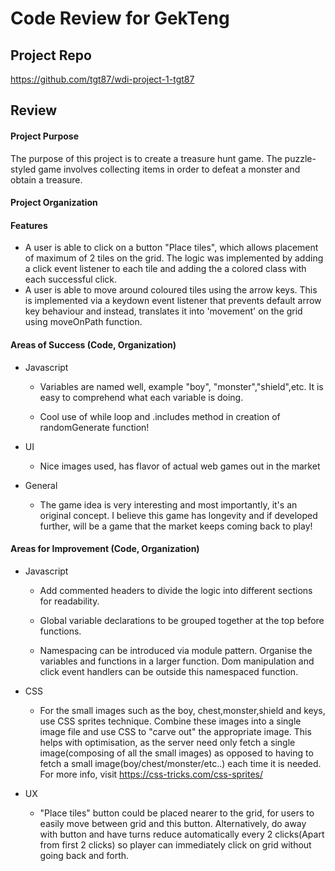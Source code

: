 # Code Review for GekTeng

## Project Repo

https://github.com/tgt87/wdi-project-1-tgt87

## Review

#### Project Purpose

The purpose of this project is to create a treasure hunt game. The puzzle-styled game involves collecting items in order to defeat a monster and obtain a treasure.

#### Project Organization

#### Features

  * A user is able to click on a button "Place tiles", which allows placement of maximum of 2 tiles on the grid. The logic was implemented by adding a click event listener to each tile and adding the a colored class with each successful click.
  * A user is able to move around coloured tiles using the arrow keys. This is implemented via a keydown event listener that prevents default arrow key behaviour and instead, translates it into 'movement' on the grid using moveOnPath function.

#### Areas of Success (Code, Organization)

* Javascript
  * Variables are named well, example "boy", "monster","shield",etc. It is easy to comprehend what each variable is doing.

  * Cool use of while loop and .includes method in creation of randomGenerate function!


* UI
  * Nice images used, has flavor of actual web games out in the market


* General
  * The game idea is very interesting and most importantly, it's an original concept. I believe this game has longevity and if developed further, will be a game that the market keeps coming back to play!


#### Areas for Improvement (Code, Organization)

* Javascript
  * Add commented headers to divide the logic into different sections for readability.

  * Global variable declarations to be grouped together at the top before functions.

  * Namespacing can be introduced via module pattern. Organise the variables and functions in a larger function. Dom manipulation and click event handlers can be outside this namespaced function.


* CSS
  * For the small images such as the boy, chest,monster,shield and keys, use CSS sprites technique. Combine these images into a single image file and use CSS to "carve out" the appropriate image. This helps with optimisation, as the server need only fetch a single image(composing of all the small images) as opposed to having to fetch a small image(boy/chest/monster/etc..) each time it is needed.
  For more info, visit https://css-tricks.com/css-sprites/


* UX
  * "Place tiles" button could be placed nearer to the grid, for users to easily move between grid and this button. Alternatively, do away with button and have turns reduce automatically every 2 clicks(Apart from first 2 clicks) so player can immediately click on grid without going back and forth.
